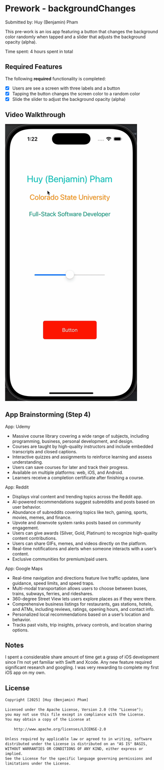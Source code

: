 # Prework - backgroundChanges

Submitted by: Huy (Benjamin) Pham

This pre-work is an ios app featuring a button that changes the background color randomly when tapped and a slider that adjusts the background opacity (alpha).

Time spent: 4 hours spent in total

## Required Features

The following **required** functionality is completed:

- [x] Users are see a screen with three labels and a button
- [x] Tapping the button changes the screen color to a random color
- [x] Slide the slider to adjust the background opacity (alpha)

## Video Walkthrough

![DEMO GIF](./walkthrough.gif)

## App Brainstorming (Step 4)

App: Udemy
- Massive course library covering a wide range of subjects, including programming, business, personal development, and design.
- Courses are taught by high-quality instructors and include embedded transcripts and closed captions.
- Interactive quizzes and assignments to reinforce learning and assess understanding.
- Users can save courses for later and track their progress.
- Available on multiple platforms: web, iOS, and Android.
- Learners receive a completion certificate after finishing a course.

App: Reddit
- Displays viral content and trending topics across the Reddit app.
- AI-powered recommendations suggest subreddits and posts based on user behavior.
- Abundance of subreddits covering topics like tech, gaming, sports, movies, memes, and finance.
- Upvote and downvote system ranks posts based on community engagement.
- Users can give awards (Silver, Gold, Platinum) to recognize high-quality content contributions.
- Users can share GIFs, memes, and videos directly on the platform.
- Real-time notifications and alerts when someone interacts with a user’s content.
- Exclusive communities for premium/paid users.

App: Google Maps
- Real-time navigation and directions feature live traffic updates, lane guidance, speed limits, and speed traps.
- Multi-modal transportation allows users to choose between buses, trains, subways, ferries, and rideshares.
- 360-degree Street View lets users explore places as if they were there.
- Comprehensive business listings for restaurants, gas stations, hotels, and ATMs, including reviews, ratings, opening hours, and contact info.
- Personalized local recommendations based on a user’s location and behavior.
- Tracks past visits, trip insights, privacy controls, and location sharing options.

## Notes

I spent a considerable share amount of time get a grasp of iOS development since I’m not yet familiar with Swift and Xcode. Any new feature required significant research and googling. I was very rewarding to complete my first iOS app on my own.

## License

    Copyright [2025] [Huy (Benjamin) Pham]

    Licensed under the Apache License, Version 2.0 (the "License");
    you may not use this file except in compliance with the License.
    You may obtain a copy of the License at

        http://www.apache.org/licenses/LICENSE-2.0

    Unless required by applicable law or agreed to in writing, software
    distributed under the License is distributed on an "AS IS" BASIS,
    WITHOUT WARRANTIES OR CONDITIONS OF ANY KIND, either express or implied.
    See the License for the specific language governing permissions and
    limitations under the License.
